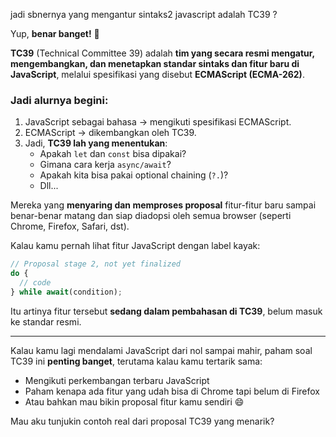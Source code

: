 jadi sbnernya yang mengantur sintaks2 javascript adalah TC39 ?

Yup, **benar banget!** 🎯

**TC39** (Technical Committee 39) adalah **tim yang secara resmi mengatur, mengembangkan, dan menetapkan standar sintaks dan fitur baru di JavaScript**, melalui spesifikasi yang disebut **ECMAScript (ECMA-262)**.

### Jadi alurnya begini:
1. JavaScript sebagai bahasa → mengikuti spesifikasi ECMAScript.
2. ECMAScript → dikembangkan oleh TC39.
3. Jadi, **TC39 lah yang menentukan**:
   - Apakah `let` dan `const` bisa dipakai?
   - Gimana cara kerja `async/await`?
   - Apakah kita bisa pakai optional chaining (`?.`)?
   - Dll...

Mereka yang **menyaring dan memproses proposal** fitur-fitur baru sampai benar-benar matang dan siap diadopsi oleh semua browser (seperti Chrome, Firefox, Safari, dst).

Kalau kamu pernah lihat fitur JavaScript dengan label kayak:
```js
// Proposal stage 2, not yet finalized
do {
  // code
} while await(condition);
```
Itu artinya fitur tersebut **sedang dalam pembahasan di TC39**, belum masuk ke standar resmi.

---

Kalau kamu lagi mendalami JavaScript dari nol sampai mahir, paham soal TC39 ini **penting banget**, terutama kalau kamu tertarik sama:
- Mengikuti perkembangan terbaru JavaScript
- Paham kenapa ada fitur yang udah bisa di Chrome tapi belum di Firefox
- Atau bahkan mau bikin proposal fitur kamu sendiri 😄

Mau aku tunjukin contoh real dari proposal TC39 yang menarik?